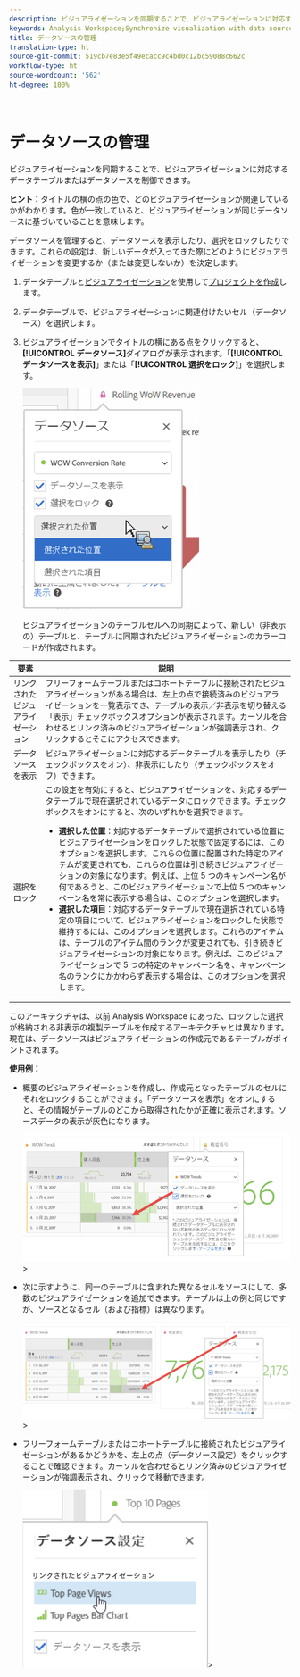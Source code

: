 ```yaml
---
description: ビジュアライゼーションを同期することで、ビジュアライゼーションに対応するデータテーブルまたはデータソースを制御できます。
keywords: Analysis Workspace;Synchronize visualization with data source
title: データソースの管理
translation-type: ht
source-git-commit: 519cb7e83e5f49ecacc9c4bd0c12bc59088c662c
workflow-type: ht
source-wordcount: '562'
ht-degree: 100%

---
```



# データソースの管理

ビジュアライゼーションを同期することで、ビジュアライゼーションに対応するデータテーブルまたはデータソースを制御できます。

**ヒント：**&#x200B;タイトルの横の点の色で、どのビジュアライゼーションが関連しているかがわかります。色が一致していると、ビジュアライゼーションが同じデータソースに基づいていることを意味します。

データソースを管理すると、データソースを表示したり、選択をロックしたりできます。これらの設定は、新しいデータが入ってきた際にどのようにビジュアライゼーションを変更するか（または変更しないか）を決定します。

1. データテーブルと[ビジュアライゼーション](/help/analyze/analysis-workspace/visualizations/freeform-analysis-visualizations.md)を使用して[プロジェクトを作成](//help/analyze/analysis-workspace/home.md)します。
1. データテーブルで、ビジュアライゼーションに関連付けたいセル（データソース）を選択します。
1. ビジュアライゼーションでタイトルの横にある点をクリックすると、**[!UICONTROL データソース]**&#x200B;ダイアログが表示されます。「**[!UICONTROL データソースを表示]**」または「**[!UICONTROL 選択をロック]**」を選択します。

   ![](assets/manage-data-source.png)

   ビジュアライゼーションのテーブルセルへの同期によって、新しい（非表示の）テーブルと、テーブルに同期されたビジュアライゼーションのカラーコードが作成されます。

| 要素 | 説明 |
|--- |--- |
| リンクされたビジュアライゼーション | フリーフォームテーブルまたはコホートテーブルに接続されたビジュアライゼーションがある場合は、左上の点で接続済みのビジュアライゼーションを一覧表示でき、テーブルの表示／非表示を切り替える「表示」チェックボックスオプションが表示されます。カーソルを合わせるとリンク済みのビジュアライゼーションが強調表示され、クリックするとそこにアクセスできます。 |
| データソースを表示 | ビジュアライゼーションに対応するデータテーブルを表示したり（チェックボックスをオン）、非表示にしたり（チェックボックスをオフ）できます。 |
| 選択をロック | この設定を有効にすると、ビジュアライゼーションを、対応するデータテーブルで現在選択されているデータにロックできます。チェックボックスをオンにすると、次のいずれかを選択できます。  <ul><li>**選択した位置**：対応するデータテーブルで選択されている位置にビジュアライゼーションをロックした状態で固定するには、このオプションを選択します。これらの位置に配置された特定のアイテムが変更されても、これらの位置は引き続きビジュアライゼーションの対象になります。例えば、上位 5 つのキャンペーン名が何であろうと、このビジュアライゼーションで上位 5 つのキャンペーン名を常に表示する場合は、このオプションを選択します。</li> <li>**選択した項目**：対応するデータテーブルで現在選択されている特定の項目について、ビジュアライゼーションをロックした状態で維持するには、このオプションを選択します。これらのアイテムは、テーブルのアイテム間のランクが変更されても、引き続きビジュアライゼーションの対象になります。例えば、このビジュアライゼーションで 5 つの特定のキャンペーン名を、キャンペーン名のランクにかかわらず表示する場合は、このオプションを選択します。</li></ul> |

このアーキテクチャは、以前 Analysis Workspace にあった、ロックした選択が格納される非表示の複製テーブルを作成するアーキテクチャとは異なります。現在は、データソースはビジュアライゼーションの作成元であるテーブルがポイントされます。

**使用例：**

* 概要のビジュアライゼーションを作成し、作成元となったテーブルのセルにそれをロックすることができます。「データソースを表示」をオンにすると、その情報がテーブルのどこから取得されたかが正確に表示されます。ソースデータの表示が灰色になります。

   ![](assets/data-source2.png)>
* 次に示すように、同一のテーブルに含まれた異なるセルをソースにして、多数のビジュアライゼーションを追加できます。テーブルは上の例と同じですが、ソースとなるセル（および指標）は異なります。

   ![](assets/data-source3.png)>
* フリーフォームテーブルまたはコホートテーブルに接続されたビジュアライゼーションがあるかどうかを、左上の点（データソース設定）をクリックすることで確認できます。カーソルを合わせるとリンク済みのビジュアライゼーションが強調表示され、クリックで移動できます。

   ![](assets/linked-visualizations.png)>
